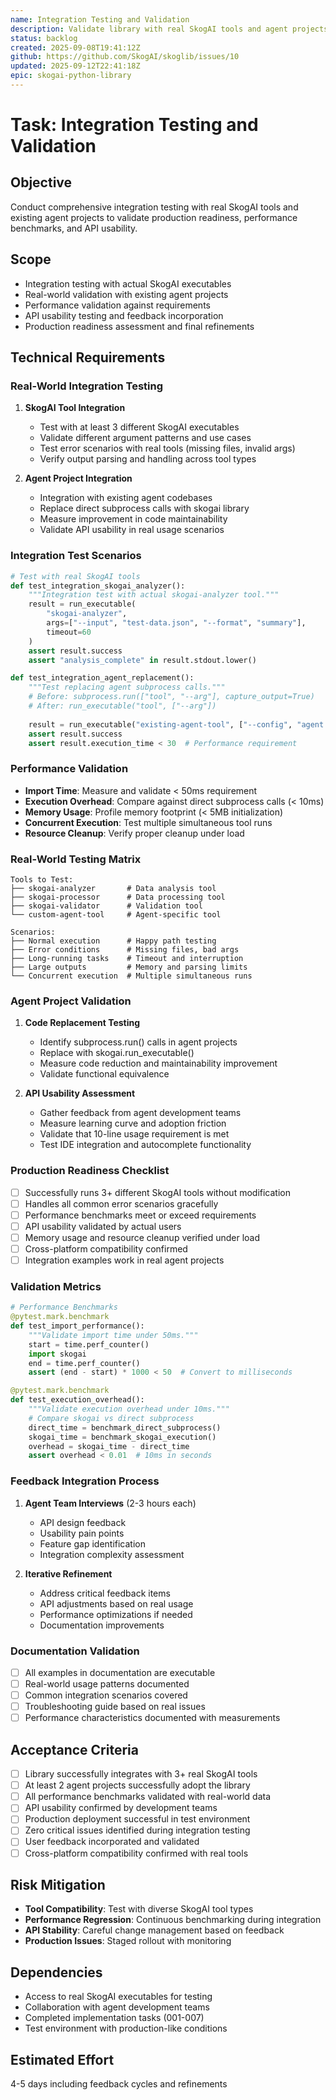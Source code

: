 ```yaml
---
name: Integration Testing and Validation
description: Validate library with real SkogAI tools and agent projects, ensuring production readiness
status: backlog
created: 2025-09-08T19:41:12Z
github: https://github.com/SkogAI/skoglib/issues/10
updated: 2025-09-12T22:41:18Z
epic: skogai-python-library
---
```


# Task: Integration Testing and Validation

## Objective
Conduct comprehensive integration testing with real SkogAI tools and existing agent projects to validate production readiness, performance benchmarks, and API usability.

## Scope
- Integration testing with actual SkogAI executables
- Real-world validation with existing agent projects  
- Performance validation against requirements
- API usability testing and feedback incorporation
- Production readiness assessment and final refinements

## Technical Requirements

### Real-World Integration Testing
1. **SkogAI Tool Integration**
   - Test with at least 3 different SkogAI executables
   - Validate different argument patterns and use cases
   - Test error scenarios with real tools (missing files, invalid args)
   - Verify output parsing and handling across tool types

2. **Agent Project Integration**
   - Integration with existing agent codebases
   - Replace direct subprocess calls with skogai library
   - Measure improvement in code maintainability
   - Validate API usability in real usage scenarios

### Integration Test Scenarios
```python
# Test with real SkogAI tools
def test_integration_skogai_analyzer():
    """Integration test with actual skogai-analyzer tool."""
    result = run_executable(
        "skogai-analyzer",
        args=["--input", "test-data.json", "--format", "summary"],
        timeout=60
    )
    assert result.success
    assert "analysis_complete" in result.stdout.lower()

def test_integration_agent_replacement():
    """Test replacing agent subprocess calls."""
    # Before: subprocess.run(["tool", "--arg"], capture_output=True)
    # After: run_executable("tool", ["--arg"])
    
    result = run_executable("existing-agent-tool", ["--config", "agent.conf"])
    assert result.success
    assert result.execution_time < 30  # Performance requirement
```

### Performance Validation
- **Import Time**: Measure and validate < 50ms requirement
- **Execution Overhead**: Compare against direct subprocess calls (< 10ms)
- **Memory Usage**: Profile memory footprint (< 5MB initialization)
- **Concurrent Execution**: Test multiple simultaneous tool runs
- **Resource Cleanup**: Verify proper cleanup under load

### Real-World Testing Matrix
```
Tools to Test:
├── skogai-analyzer       # Data analysis tool
├── skogai-processor      # Data processing tool  
├── skogai-validator      # Validation tool
└── custom-agent-tool     # Agent-specific tool

Scenarios:
├── Normal execution      # Happy path testing
├── Error conditions      # Missing files, bad args
├── Long-running tasks    # Timeout and interruption
├── Large outputs         # Memory and parsing limits
└── Concurrent execution  # Multiple simultaneous runs
```

### Agent Project Validation
1. **Code Replacement Testing**
   - Identify subprocess.run() calls in agent projects
   - Replace with skogai.run_executable()
   - Measure code reduction and maintainability improvement
   - Validate functional equivalence

2. **API Usability Assessment**
   - Gather feedback from agent development teams
   - Measure learning curve and adoption friction
   - Validate that 10-line usage requirement is met
   - Test IDE integration and autocomplete functionality

### Production Readiness Checklist
- [ ] Successfully runs 3+ different SkogAI tools without modification
- [ ] Handles all common error scenarios gracefully
- [ ] Performance benchmarks meet or exceed requirements
- [ ] API usability validated by actual users
- [ ] Memory usage and resource cleanup verified under load
- [ ] Cross-platform compatibility confirmed
- [ ] Integration examples work in real agent projects

### Validation Metrics
```python
# Performance Benchmarks
@pytest.mark.benchmark
def test_import_performance():
    """Validate import time under 50ms."""
    start = time.perf_counter()
    import skogai
    end = time.perf_counter()
    assert (end - start) * 1000 < 50  # Convert to milliseconds

@pytest.mark.benchmark  
def test_execution_overhead():
    """Validate execution overhead under 10ms."""
    # Compare skogai vs direct subprocess
    direct_time = benchmark_direct_subprocess()
    skogai_time = benchmark_skogai_execution()
    overhead = skogai_time - direct_time
    assert overhead < 0.01  # 10ms in seconds
```

### Feedback Integration Process
1. **Agent Team Interviews** (2-3 hours each)
   - API design feedback
   - Usability pain points
   - Feature gap identification
   - Integration complexity assessment

2. **Iterative Refinement**
   - Address critical feedback items
   - API adjustments based on real usage
   - Performance optimizations if needed
   - Documentation improvements

### Documentation Validation
- [ ] All examples in documentation are executable
- [ ] Real-world usage patterns documented
- [ ] Common integration scenarios covered
- [ ] Troubleshooting guide based on real issues
- [ ] Performance characteristics documented with measurements

## Acceptance Criteria
- [ ] Library successfully integrates with 3+ real SkogAI tools
- [ ] At least 2 agent projects successfully adopt the library
- [ ] All performance benchmarks validated with real-world data
- [ ] API usability confirmed by development teams
- [ ] Production deployment successful in test environment
- [ ] Zero critical issues identified during integration testing
- [ ] User feedback incorporated and validated
- [ ] Cross-platform compatibility confirmed with real tools

## Risk Mitigation
- **Tool Compatibility**: Test with diverse SkogAI tool types
- **Performance Regression**: Continuous benchmarking during integration
- **API Stability**: Careful change management based on feedback
- **Production Issues**: Staged rollout with monitoring

## Dependencies
- Access to real SkogAI executables for testing
- Collaboration with agent development teams
- Completed implementation tasks (001-007)
- Test environment with production-like conditions

## Estimated Effort
4-5 days including feedback cycles and refinements
